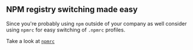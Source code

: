 ## NPM registry switching made easy

Since you're probably using `npm` outside of your company as well consider using `npmrc` for
easy switching of `.npmrc` profiles.

Take a look at [`npmrc`](https://www.npmjs.com/package/npmrc)
